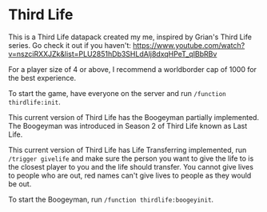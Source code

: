 # Third Life
This is a Third Life datapack created my me, inspired by Grian's Third Life series. 
Go check it out if you haven't: https://www.youtube.com/watch?v=nszciRXXJZk&list=PLU2851hDb3SHLdAlj8dxqHPeT_qIBbRBv

For a player size of 4 or above, I recommend a worldborder cap of 1000 for the best experience.

To start the game, have everyone on the server and run `/function thirdlife:init`.

This current version of Third Life has the Boogeyman partially implemented. The Boogeyman was introduced in Season 2 of Third Life known as Last Life.

This current version of Third Life has Life Transferring implemented, run `/trigger givelife` and make sure the person you want to give the life to is the closest player to you and the life should transfer. You cannot give lives to people who are out, red names can't give lives to people as they would be out.

To start the Boogeyman, run `/function thirdlife:boogeyinit`.